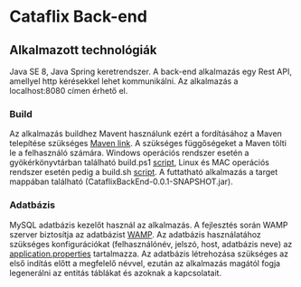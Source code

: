 # Cataflix Back-end

## Alkalmazott technológiák
Java SE 8, Java Spring keretrendszer. A back-end alkalmazás egy Rest API, amellyel http kérésekkel lehet kommunikálni. Az alkalmazás a localhost:8080 címen érhető el.

### Build
Az alkalmazás buildhez Mavent használunk ezért a fordításához a Maven telepítése szükséges [Maven link](https://maven.apache.org/download.cgi).
A szükséges függőségeket a Maven tölti le a felhasználó számára. Windows operációs rendszer esetén a gyökérkönyvtárban található build.ps1 [script](build.ps1), 
Linux és MAC operációs rendszer esetén pedig a build.sh [script](build.sh).
A futtatható alkalmazás a target mappában található (CataflixBackEnd-0.0.1-SNAPSHOT.jar).

### Adatbázis
MySQL adatbázis kezelőt használ az alkalmazás. A fejlesztés során WAMP szerver biztosítja az adatbázist [WAMP](http://www.wampserver.com/en/). 
Az adatbázis használatához szükséges konfigurációkat (felhasználónév, jelszó, host, adatbázis neve) az [application.properties](src/main/resources/application.properties) tartalmazza.
Az adatbázis létrehozása szükséges az első indítás előtt a megfelelő névvel, ezután az alkalmazás magától fogja legenerálni az entitás táblákat és azoknak a kapcsolatait.
